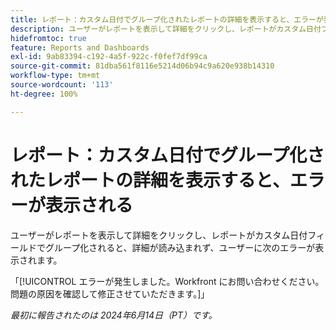```yaml
---
title: レポート：カスタム日付でグループ化されたレポートの詳細を表示すると、エラーが表示される
description: ユーザーがレポートを表示して詳細をクリックし、レポートがカスタム日付フィールドでグループ化されると、詳細が読み込まれず、ユーザーにエラーが表示されます。
hidefromtoc: true
feature: Reports and Dashboards
exl-id: 9ab83394-c192-4a5f-922c-f0fef7df99ca
source-git-commit: 81dba561f8116e5214d06b94c9a620e938b14310
workflow-type: tm+mt
source-wordcount: '113'
ht-degree: 100%

---
```


# レポート：カスタム日付でグループ化されたレポートの詳細を表示すると、エラーが表示される

ユーザーがレポートを表示して詳細をクリックし、レポートがカスタム日付フィールドでグループ化されると、詳細が読み込まれず、ユーザーに次のエラーが表示されます。

「[!UICONTROL エラーが発生しました。Workfront にお問い合わせください。問題の原因を確認して修正させていただきます。]」

_最初に報告されたのは 2024年6月14日（PT）です。_
